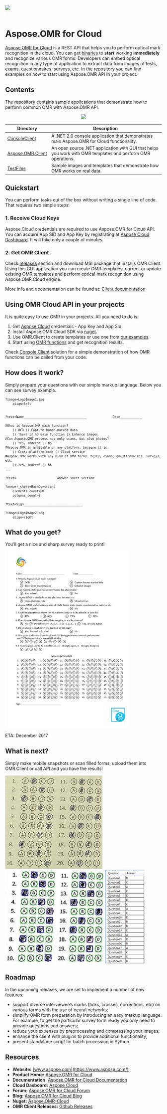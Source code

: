 <div align="left">
  <img src="https://www.aspose.cloud/templates/aspose/App_Themes/V3/images/omr/272x272/aspose_omr-for-cloud.png"><br><br>
</div>

# Aspose.OMR for Cloud

[Aspose.OMR for Cloud](https://products.aspose.cloud/omr/cloud) is a REST API that helps you to perform optical mark recognition in the cloud. You can get [binaries](https://github.com/asposecloud/Aspose.OMR-Cloud/releases) to **start** working **immediately** and recognize various OMR forms. 
Developers can embed optical recognition in any type of application to extract data from images of tests, exams, questionnaires, surveys, etc. In the repository you can find examples on how to start using Aspose.OMR API in your project. 



## Contents

The repository contains sample applications that demonstrate how to perform common OMR with Aspose.OMR API.
<p align="center">
  <a href="https://github.com/aspose-omr/Aspose.OMR-for-Cloud/archive/master.zip">
    <img src="http://i.imgur.com/hwNhrGZ.png" />
  </a>
</p>


Directory | Description
--------- | -----------
[ConsoleClient](ConsoleClient)  | A .NET 2.0 console application that demonstrates main Aspose.OMR for Cloud functionality.
[Aspose.OMR.Client](OMRclient)  | An open source .NET application with GUI that helps you work with OMR templates and perform OMR operations.
[TestFiles](TestFiles) | Sample images and templates that demonstrate how OMR works on real data.



## Quickstart

You can perform tasks out of the box without writing a single line of code. That requires two simple steps:


### 1. Receive Cloud Keys
Aspose.Cloud credentials are required to use Aspose.OMR for Cloud API. You can acquire App SID and App Key by registrating at [Aspose Cloud Dashboard](https://dashboard.aspose.cloud/). It will take only a couple of minutes.

### 2. Get OMR Client
Check [releases](https://github.com/asposecloud/Aspose.OMR-Cloud/releases) section and download MSI package that installs OMR.Client. Using this GUI application you can create OMR templates, correct or update existing OMR templates and perform optical mark recognition using Aspose.OMR.Cloud engine. 

More info and documentation can be found at: [Client documentation](https://docs.aspose.cloud/display/omrcloud/Aspose.OMR.Client+Application)


## Using OMR Cloud API in your projects
It is quite easy to use OMR in your projects. All you need to do is:

1. Get [Aspose Cloud](https://dashboard.aspose.cloud/) credentials - App Key and App Sid.
2. Install Aspose.OMR Cloud SDK via [nuget](https://www.nuget.org/packages/Aspose.OMR-Cloud/).
3. Use OMR.Client to create templates or use one from [our examples](https://github.com/asposecloud/Aspose.OMR-Cloud/tree/master/TestFiles).
3. Start using [OMR functions](https://docs.aspose.cloud/display/omrcloud/API+Specifications) and get recognition results.


Check [Console Client](https://github.com/asposecloud/Aspose.OMR-Cloud/tree/master/ConsoleClient) solution for a simple demonstration of how OMR functions can be called from your code.

## How does it work?

Simply prepare your questions with our simple markup language. Below you can see survey example.

<sub>


```
?image=LogoImage1.jpg
	align=left


?text=Name__________________________________              Date____________

#What is Aspose.OMR main function?
	() OCR () Capture human-marked data
	() There is no main function () Enhance images
#Can Aspose.OMR process not only scans, but also photos?
	() Yes, indeed! () No
#Aspose.OMR is available on any platform, because it is:
	() Cross-platform code () Cloud service
#Aspose.OMR works with any kind of OMR forms: tests, exams, questionnaires, surveys, etc.
	() Yes, indeed! () No
...

?text=						Answer sheet section

?answer_sheet=MainQuestions
	elements_count=50
	columns_count=5

?text=Sign________________________________

?image=LogoImage2.png
	align=right
```
</sub>

## What do you get?

You’ll get a nice and sharp survey ready to print!

<img src="TestFiles/Demonstration/GeneratedImage.png" width=400>

ETA: December 2017

## What is next?

Simply make mobile snapshots or scan filled forms, upload them into OMR.Client or call API and you have the results!

<img src="TestFiles/Demonstration/AsposePhoto.jpg" height=300> <img src="TestFiles/Demonstration/AsposeRecognition.jpg" height=300> <img src="TestFiles/Demonstration/Answers.png" height=300>


## Roadmap
In the upcoming releases, we are set to implement a number of new features:

 - support diverse interviewee’s marks (ticks, crosses, corrections, etc) on various forms with the use of neural networks;
 - simplify OMR form preparation by introducing an easy markup language. For example, to get the particular survey form ready you only need to provide questions and answers;
 - reduce your expenses by preprocessing and compressing your images;
 - enhance the client with plugins to provide additional functionality;
 - present standalone script for batch processing in Python.




## Resources

+ **Website:** [www.aspose.com](https://www.aspose.com/)
+ **Product Home:** [Aspose.OMR for Cloud](https://products.aspose.cloud/omr/cloud)
+ **Documentation:** [Aspose.OMR for Cloud Documentation](https://docs.aspose.cloud/display/omrcloud/Home)
+ **Cloud Dasboard:** [Aspose Cloud](https://dashboard.aspose.cloud/)
+ **Forum:** [Aspose.OMR for Cloud Forum](https://forum.aspose.cloud/c/omr)
+ **Blog:** [Aspose.OMR for Cloud Blog](https://blog.aspose.cloud/category/aspose-products/aspose.omr-product-family/)
+ **Nuget:** [Aspose.OMR-Cloud](https://www.nuget.org/packages/Aspose.OMR-Cloud/)
+ **OMR Client Releases:** [Github Releases](https://github.com/asposecloud/Aspose.OMR-Cloud/releases)
